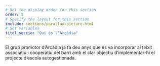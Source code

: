 ```yaml
---
# Set the display order for this section
order: 2
# Specify the layout for this section
include: sections/parallax-picture.html
# Set variables
titol_seccio: "Qui és l'Arcàdia"
---
```

El grup promotor d’Arcàdia ja fa deu anys que es va incorporar al teixit associatiu i cooperatiu del barri amb el clar objectiu d’implementar-hi el projecte d’escola autogestionada.

